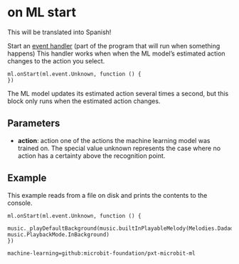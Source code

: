 # on ML start

This will be translated into Spanish!

Start an [event handler](https://makecode.microbit.org/---docs#doc:reference/event-handler) (part of the program that will run when something happens) This handler works when when the ML model’s estimated action changes to the action you select.

```sig
ml.onStart(ml.event.Unknown, function () {
})
```

The ML model updates its estimated action several times a second, but this block only runs when the estimated action changes.

## Parameters

- **action**: action one of the actions the machine learning model was trained on. The special value unknown represents the case where no action has a certainty above the recognition point.

## Example

This example reads from a file on disk and prints the contents to the console.

```blocks
ml.onStart(ml.event.Unknown, function () {
    music._playDefaultBackground(music.builtInPlayableMelody(Melodies.Dadadadum), music.PlaybackMode.InBackground)
})
```

```package
machine-learning=github:microbit-foundation/pxt-microbit-ml
```
